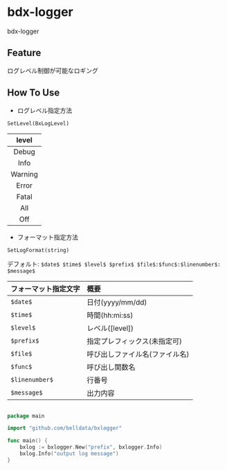 # bdx-logger

bdx-logger

## Feature

ログレベル制御が可能なロギング

## How To Use

- ログレベル指定方法

`SetLevel(BxLogLevel)`

| level |
| :--: |
| Debug |
| Info |
| Warning |
| Error | 
| Fatal |
| All |
| Off |

- フォーマット指定方法

`SetLogFormat(string)`

デフォルト: `$date$ $time$ $level$ $prefix$ $file$:$func$:$linenumber$: $message$`

| フォーマット指定文字 | 概要 |
| :-- | :-- |
| `$date$` | 日付(yyyy/mm/dd) |
| `$time$` | 時間(hh:mi:ss) |
| `$level$` | レベル([level]) |
| `$prefix$` | 指定プレフィックス(未指定可) |
| `$file$` | 呼び出しファイル名(ファイル名) |
| `$func$` | 呼び出し関数名 |
| `$linenumber$` | 行番号 |
| `$message$` | 出力内容 |

```go

package main

import "github.com/belldata/bxlogger"

func main() {
    bxlog := bxlogger.New("prefix", bxlogger.Info)
    bxlog.Info("output log message")
}

```
